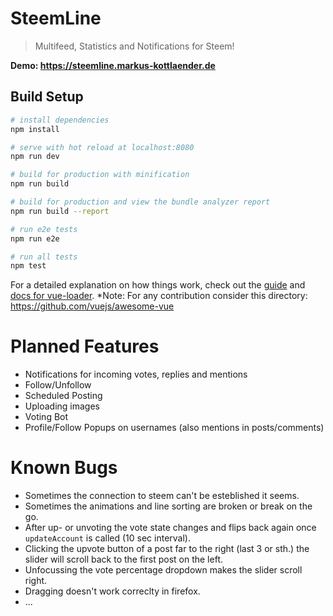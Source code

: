 # SteemLine

> Multifeed, Statistics and Notifications for Steem!

**Demo: https://steemline.markus-kottlaender.de**

## Build Setup

``` bash
# install dependencies
npm install

# serve with hot reload at localhost:8080
npm run dev

# build for production with minification
npm run build

# build for production and view the bundle analyzer report
npm run build --report

# run e2e tests
npm run e2e

# run all tests
npm test
```

For a detailed explanation on how things work, check out the [guide](http://vuejs-templates.github.io/webpack/) and [docs for vue-loader](http://vuejs.github.io/vue-loader).
*Note:
For any contribution consider this directory: https://github.com/vuejs/awesome-vue

# Planned Features

- Notifications for incoming votes, replies and mentions
- Follow/Unfollow
- Scheduled Posting
- Uploading images
- Voting Bot
- Profile/Follow Popups on usernames (also mentions in posts/comments)

# Known Bugs

- Sometimes the connection to steem can't be esteblished it seems.
- Sometimes the animations and line sorting are broken or break on the go.
- After up- or unvoting the vote state changes and flips back again once `updateAccount` is called (10 sec interval).
- Clicking the upvote button of a post far to the right (last 3 or sth.) the slider will scroll back to the first post on the left.
- Unfocussing the vote percentage dropdown makes the slider scroll right.
- Dragging doesn't work correclty in firefox.
- ...
